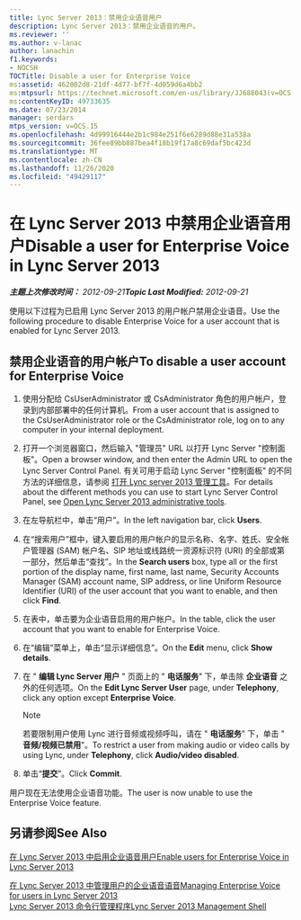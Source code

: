 ```yaml
---
title: Lync Server 2013：禁用企业语音用户
description: Lync Server 2013：禁用企业语音的用户。
ms.reviewer: ''
ms.author: v-lanac
author: lanachin
f1.keywords:
- NOCSH
TOCTitle: Disable a user for Enterprise Voice
ms:assetid: 462002d8-21df-4d77-bf7f-4d059d6a4bb2
ms:mtpsurl: https://technet.microsoft.com/en-us/library/JJ688043(v=OCS.15)
ms:contentKeyID: 49733635
ms.date: 07/23/2014
manager: serdars
mtps_version: v=OCS.15
ms.openlocfilehash: 4d99916444e2b1c984e251f6e6289d88e31a538a
ms.sourcegitcommit: 36fee89bb887bea4f18b19f17a8c69daf5bc423d
ms.translationtype: MT
ms.contentlocale: zh-CN
ms.lasthandoff: 11/26/2020
ms.locfileid: "49429117"
---
```

# <a name="disable-a-user-for-enterprise-voice-in-lync-server-2013"></a><span data-ttu-id="38ba1-103">在 Lync Server 2013 中禁用企业语音用户</span><span class="sxs-lookup"><span data-stu-id="38ba1-103">Disable a user for Enterprise Voice in Lync Server 2013</span></span>

<div data-xmlns="http://www.w3.org/1999/xhtml">

<div class="topic" data-xmlns="http://www.w3.org/1999/xhtml" data-msxsl="urn:schemas-microsoft-com:xslt" data-cs="https://msdn.microsoft.com/">

<div data-asp="https://msdn2.microsoft.com/asp">



</div>

<div id="mainSection">

<div id="mainBody"><span data-ttu-id="38ba1-104">

<span> </span></span><span class="sxs-lookup"><span data-stu-id="38ba1-104">

<span> </span></span></span>

<span data-ttu-id="38ba1-105">_**主题上次修改时间：** 2012-09-21_</span><span class="sxs-lookup"><span data-stu-id="38ba1-105">_**Topic Last Modified:** 2012-09-21_</span></span>

<span data-ttu-id="38ba1-106">使用以下过程为已启用 Lync Server 2013 的用户帐户禁用企业语音。</span><span class="sxs-lookup"><span data-stu-id="38ba1-106">Use the following procedure to disable Enterprise Voice for a user account that is enabled for Lync Server 2013.</span></span>

<div>

## <a name="to-disable-a-user-account-for-enterprise-voice"></a><span data-ttu-id="38ba1-107">禁用企业语音的用户帐户</span><span class="sxs-lookup"><span data-stu-id="38ba1-107">To disable a user account for Enterprise Voice</span></span>

1.  <span data-ttu-id="38ba1-108">使用分配给 CsUserAdministrator 或 CsAdministrator 角色的用户帐户，登录到内部部署中的任何计算机。</span><span class="sxs-lookup"><span data-stu-id="38ba1-108">From a user account that is assigned to the CsUserAdministrator role or the CsAdministrator role, log on to any computer in your internal deployment.</span></span>

2.  <span data-ttu-id="38ba1-109">打开一个浏览器窗口，然后输入 "管理员" URL 以打开 Lync Server "控制面板"。</span><span class="sxs-lookup"><span data-stu-id="38ba1-109">Open a browser window, and then enter the Admin URL to open the Lync Server Control Panel.</span></span> <span data-ttu-id="38ba1-110">有关可用于启动 Lync Server "控制面板" 的不同方法的详细信息，请参阅 [打开 Lync server 2013 管理工具](lync-server-2013-open-lync-server-administrative-tools.md)。</span><span class="sxs-lookup"><span data-stu-id="38ba1-110">For details about the different methods you can use to start Lync Server Control Panel, see [Open Lync Server 2013 administrative tools](lync-server-2013-open-lync-server-administrative-tools.md).</span></span>

3.  <span data-ttu-id="38ba1-111">在左导航栏中，单击“用户”。</span><span class="sxs-lookup"><span data-stu-id="38ba1-111">In the left navigation bar, click **Users**.</span></span>

4.  <span data-ttu-id="38ba1-112">在“搜索用户”框中，键入要启用的用户帐户的显示名称、名字、姓氏、安全帐户管理器 (SAM) 帐户名、SIP 地址或线路统一资源标识符 (URI) 的全部或第一部分，然后单击“查找”。</span><span class="sxs-lookup"><span data-stu-id="38ba1-112">In the **Search users** box, type all or the first portion of the display name, first name, last name, Security Accounts Manager (SAM) account name, SIP address, or line Uniform Resource Identifier (URI) of the user account that you want to enable, and then click **Find**.</span></span>

5.  <span data-ttu-id="38ba1-113">在表中，单击要为企业语音启用的用户帐户。</span><span class="sxs-lookup"><span data-stu-id="38ba1-113">In the table, click the user account that you want to enable for Enterprise Voice.</span></span>

6.  <span data-ttu-id="38ba1-114">在“编辑”菜单上，单击“显示详细信息”。</span><span class="sxs-lookup"><span data-stu-id="38ba1-114">On the **Edit** menu, click **Show details**.</span></span>

7.  <span data-ttu-id="38ba1-115">在 " **编辑 Lync Server 用户** " 页面上的 " **电话服务**" 下，单击除 **企业语音** 之外的任何选项。</span><span class="sxs-lookup"><span data-stu-id="38ba1-115">On the **Edit Lync Server User** page, under **Telephony**, click any option except **Enterprise Voice**.</span></span>
    
    <div>
    

    > [!NOTE]  
    > <span data-ttu-id="38ba1-116">若要限制用户使用 Lync 进行音频或视频呼叫，请在 " <STRONG>电话服务</STRONG>" 下，单击 " <STRONG>音频/视频已禁用</STRONG>"。</span><span class="sxs-lookup"><span data-stu-id="38ba1-116">To restrict a user from making audio or video calls by using Lync, under <STRONG>Telephony</STRONG>, click <STRONG>Audio/video disabled</STRONG>.</span></span>

    
    </div>

8.  <span data-ttu-id="38ba1-117">单击“**提交**”。</span><span class="sxs-lookup"><span data-stu-id="38ba1-117">Click **Commit**.</span></span>

<span data-ttu-id="38ba1-118">用户现在无法使用企业语音功能。</span><span class="sxs-lookup"><span data-stu-id="38ba1-118">The user is now unable to use the Enterprise Voice feature.</span></span>

</div>

<div>

## <a name="see-also"></a><span data-ttu-id="38ba1-119">另请参阅</span><span class="sxs-lookup"><span data-stu-id="38ba1-119">See Also</span></span>


[<span data-ttu-id="38ba1-120">在 Lync Server 2013 中启用企业语音用户</span><span class="sxs-lookup"><span data-stu-id="38ba1-120">Enable users for Enterprise Voice in Lync Server 2013</span></span>](lync-server-2013-enable-users-for-enterprise-voice.md)  


[<span data-ttu-id="38ba1-121">在 Lync Server 2013 中管理用户的企业语音语音</span><span class="sxs-lookup"><span data-stu-id="38ba1-121">Managing Enterprise Voice for users in Lync Server 2013</span></span>](lync-server-2013-managing-enterprise-voice-for-users.md)  
[<span data-ttu-id="38ba1-122">Lync Server 2013 命令行管理程序</span><span class="sxs-lookup"><span data-stu-id="38ba1-122">Lync Server 2013 Management Shell</span></span>](lync-server-2013-lync-server-management-shell.md)  
  

<span data-ttu-id="38ba1-123"></div>

</div>

<span> </span>

</div>

</div>

</span><span class="sxs-lookup"><span data-stu-id="38ba1-123"></div>

</div>

<span> </span>

</div>

</div>

</span></span></div>

